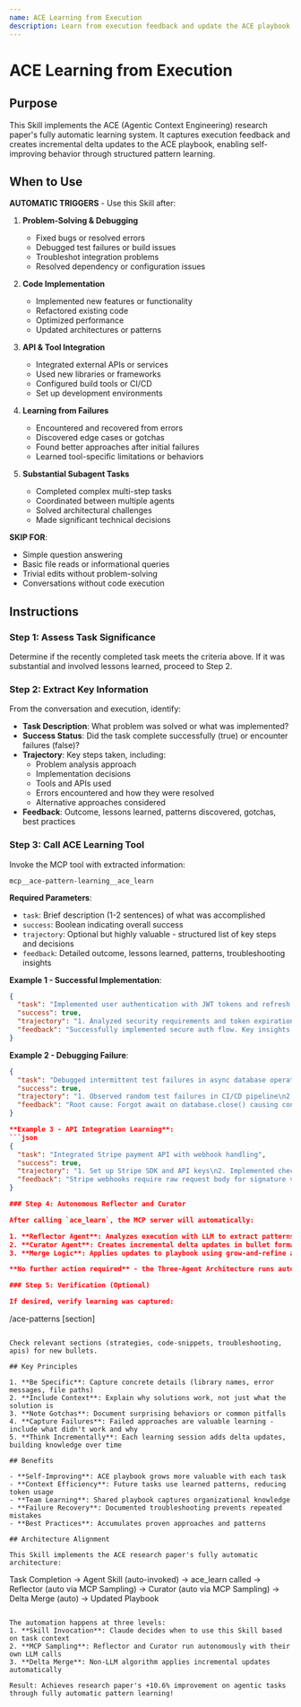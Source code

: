 ```yaml
---
name: ACE Learning from Execution
description: Learn from execution feedback and update the ACE playbook with patterns, strategies, and troubleshooting insights. Use automatically after completing substantial problem-solving, debugging, code implementation, refactoring, API integration, test failures, build errors, or any task with valuable lessons learned. Skip for simple Q&A or informational responses.
---
```


# ACE Learning from Execution

## Purpose

This Skill implements the ACE (Agentic Context Engineering) research paper's fully automatic learning system. It captures execution feedback and creates incremental delta updates to the ACE playbook, enabling self-improving behavior through structured pattern learning.

## When to Use

**AUTOMATIC TRIGGERS** - Use this Skill after:

1. **Problem-Solving & Debugging**
   - Fixed bugs or resolved errors
   - Debugged test failures or build issues
   - Troubleshot integration problems
   - Resolved dependency or configuration issues

2. **Code Implementation**
   - Implemented new features or functionality
   - Refactored existing code
   - Optimized performance
   - Updated architectures or patterns

3. **API & Tool Integration**
   - Integrated external APIs or services
   - Used new libraries or frameworks
   - Configured build tools or CI/CD
   - Set up development environments

4. **Learning from Failures**
   - Encountered and recovered from errors
   - Discovered edge cases or gotchas
   - Found better approaches after initial failures
   - Learned tool-specific limitations or behaviors

5. **Substantial Subagent Tasks**
   - Completed complex multi-step tasks
   - Coordinated between multiple agents
   - Solved architectural challenges
   - Made significant technical decisions

**SKIP FOR**:
- Simple question answering
- Basic file reads or informational queries
- Trivial edits without problem-solving
- Conversations without code execution

## Instructions

### Step 1: Assess Task Significance

Determine if the recently completed task meets the criteria above. If it was substantial and involved lessons learned, proceed to Step 2.

### Step 2: Extract Key Information

From the conversation and execution, identify:

- **Task Description**: What problem was solved or what was implemented?
- **Success Status**: Did the task complete successfully (true) or encounter failures (false)?
- **Trajectory**: Key steps taken, including:
  - Problem analysis approach
  - Implementation decisions
  - Tools and APIs used
  - Errors encountered and how they were resolved
  - Alternative approaches considered
- **Feedback**: Outcome, lessons learned, patterns discovered, gotchas, best practices

### Step 3: Call ACE Learning Tool

Invoke the MCP tool with extracted information:

```
mcp__ace-pattern-learning__ace_learn
```

**Required Parameters**:
- `task`: Brief description (1-2 sentences) of what was accomplished
- `success`: Boolean indicating overall success
- `trajectory`: Optional but highly valuable - structured list of key steps and decisions
- `feedback`: Detailed outcome, lessons learned, patterns, troubleshooting insights

**Example 1 - Successful Implementation**:
```json
{
  "task": "Implemented user authentication with JWT tokens and refresh token rotation",
  "success": true,
  "trajectory": "1. Analyzed security requirements and token expiration needs\n2. Chose JWT library (jsonwebtoken) for token generation\n3. Implemented access token (15min) + refresh token (7 days) pattern\n4. Added token rotation logic in refresh endpoint\n5. Secured endpoints with middleware",
  "feedback": "Successfully implemented secure auth flow. Key insights: (1) Refresh token rotation prevents token theft, (2) Short access token expiry balances security and UX, (3) HttpOnly cookies for refresh tokens prevent XSS attacks. Pattern: Always validate refresh token on each rotation and revoke old tokens."
}
```

**Example 2 - Debugging Failure**:
```json
{
  "task": "Debugged intermittent test failures in async database operations",
  "success": true,
  "trajectory": "1. Observed random test failures in CI/CD pipeline\n2. Suspected race condition in database cleanup\n3. Added transaction isolation and explicit wait for cleanup\n4. Tests still failed intermittently\n5. Discovered missing await on database.close()\n6. Added proper async/await chain",
  "feedback": "Root cause: Forgot await on database.close() causing connection pool exhaustion. Troubleshooting insight: Intermittent failures in async code often indicate missing await statements. Check all async function calls in test cleanup. Pattern: Always use await on resource cleanup (close, disconnect, etc.)"
}

**Example 3 - API Integration Learning**:
```json
{
  "task": "Integrated Stripe payment API with webhook handling",
  "success": true,
  "trajectory": "1. Set up Stripe SDK and API keys\n2. Implemented checkout session creation\n3. Added webhook endpoint for payment events\n4. Failed webhook signature verification\n5. Discovered raw body requirement for crypto signature\n6. Configured express.raw() middleware for webhook route",
  "feedback": "Stripe webhooks require raw request body for signature verification. Standard express.json() breaks signature validation. Solution: Use express.raw({type: 'application/json'}) for webhook route specifically. API Pattern: Webhook signature verification often needs raw body access - check docs before adding body parsers."
}

### Step 4: Autonomous Reflector and Curator

After calling `ace_learn`, the MCP server will automatically:

1. **Reflector Agent**: Analyzes execution with LLM to extract patterns and insights
2. **Curator Agent**: Creates incremental delta updates in bullet format
3. **Merge Logic**: Applies updates to playbook using grow-and-refine algorithm

**No further action required** - the Three-Agent Architecture runs autonomously via MCP Sampling.

### Step 5: Verification (Optional)

If desired, verify learning was captured:

```
/ace-patterns [section]
```

Check relevant sections (strategies, code-snippets, troubleshooting, apis) for new bullets.

## Key Principles

1. **Be Specific**: Capture concrete details (library names, error messages, file paths)
2. **Include Context**: Explain why solutions work, not just what the solution is
3. **Note Gotchas**: Document surprising behaviors or common pitfalls
4. **Capture Failures**: Failed approaches are valuable learning - include what didn't work and why
5. **Think Incrementally**: Each learning session adds delta updates, building knowledge over time

## Benefits

- **Self-Improving**: ACE playbook grows more valuable with each task
- **Context Efficiency**: Future tasks use learned patterns, reducing token usage
- **Team Learning**: Shared playbook captures organizational knowledge
- **Failure Recovery**: Documented troubleshooting prevents repeated mistakes
- **Best Practices**: Accumulates proven approaches and patterns

## Architecture Alignment

This Skill implements the ACE research paper's fully automatic architecture:

```
Task Completion → Agent Skill (auto-invoked) → ace_learn called →
Reflector (auto via MCP Sampling) → Curator (auto via MCP Sampling) →
Delta Merge (auto) → Updated Playbook
```

The automation happens at three levels:
1. **Skill Invocation**: Claude decides when to use this Skill based on task context
2. **MCP Sampling**: Reflector and Curator run autonomously with their own LLM calls
3. **Delta Merge**: Non-LLM algorithm applies incremental updates automatically

Result: Achieves research paper's +10.6% improvement on agentic tasks through fully automatic pattern learning!
